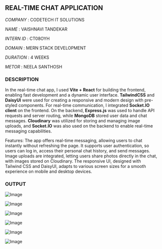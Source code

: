 ## REAL-TIME CHAT APPLICATION
*COMPANY*   : CODETECH IT SOLUTIONS

*NAME*      : VAISHNAVI TANDEKAR 

*INTERN ID* : CT08OYH 

*DOMAIN*    : MERN STACK DEVELOPMENT

*DURATION*  : 4 WEEKS

*METOR*     : NEELA SANTHOSH

### DESCRIPTION
In the real-time chat app, I used **Vite + React** for building the frontend, enabling fast development and a dynamic user interface. **TailwindCSS** and **DaisyUI** were used for creating a responsive and modern design with pre-styled components. For real-time communication, I integrated **Socket.IO client** on the frontend. On the backend, **Express.js** was used to handle API requests and server routing, while **MongoDB** stored user data and chat messages. **Cloudinary** was utilized for storing and managing image uploads, and **Socket.IO** was also used on the backend to enable real-time messaging capabilities.

Features:
The app offers real-time messaging, allowing users to chat instantly without refreshing the page. It supports user authentication, so users can log in, access their personal chat history, and send messages. Image uploads are integrated, letting users share photos directly in the chat, with images stored on Cloudinary. The responsive UI, designed with Tailwind CSS and DaisyUI, adapts to various screen sizes for a smooth experience on mobile and desktop devices.

### OUTPUT
![Image](https://github.com/user-attachments/assets/18001958-eb01-4b49-b6b8-d0c3adaa439c)

![Image](https://github.com/user-attachments/assets/85d90b19-7c08-4873-80cc-b142beb3b9dc)

![Image](https://github.com/user-attachments/assets/655e8925-89ea-439b-b821-3074c5162cdc)

![Image](https://github.com/user-attachments/assets/ae6493a3-e7ba-4fc3-ab85-f17040486904)

![Image](https://github.com/user-attachments/assets/3c20b783-9c1d-44d2-b158-3f2bc2a45fe9)

![Image](https://github.com/user-attachments/assets/f0e18e1c-e706-4e61-928d-926eab42cb48)
